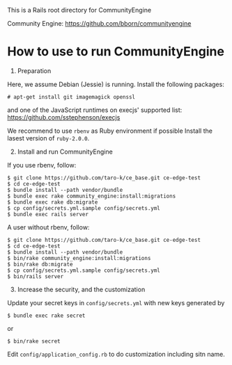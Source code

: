 This is a Rails root directory for CommunityEngine

Community Engine:
https://github.com/bborn/communityengine

# How to use to run CommunityEngine

1. Preparation

Here, we assume Debian (Jessie) is running.
Install the following packages:
```
# apt-get install git imagemagick openssl 
```
and one of the JavaScript runtimes on execjs' supported list:
https://github.com/sstephenson/execjs

We recommend to use `rbenv` as Ruby environment if possible
Install the lasest version of `ruby-2.0.0`.

2. Install and run CommunityEngine

If you use rbenv, follow:
```
$ git clone https://github.com/taro-k/ce_base.git ce-edge-test
$ cd ce-edge-test
$ bundle install --path vendor/bundle
$ bundle exec rake community_engine:install:migrations
$ bundle exec rake db:migrate
$ cp config/secrets.yml.sample config/secrets.yml
$ bundle exec rails server
```

A user without rbenv, follow:
```
$ git clone https://github.com/taro-k/ce_base.git ce-edge-test
$ cd ce-edge-test
$ bundle install --path vendor/bundle
$ bin/rake community_engine:install:migrations
$ bin/rake db:migrate
$ cp config/secrets.yml.sample config/secrets.yml
$ bin/rails server
```

3. Increase the security, and the customization

Update your secret keys in `config/secrets.yml`
with new keys generated by
```
$ bundle exec rake secret
```
or
```
$ bin/rake secret
```

Edit `config/application_config.rb` to do customization including sitn name.
